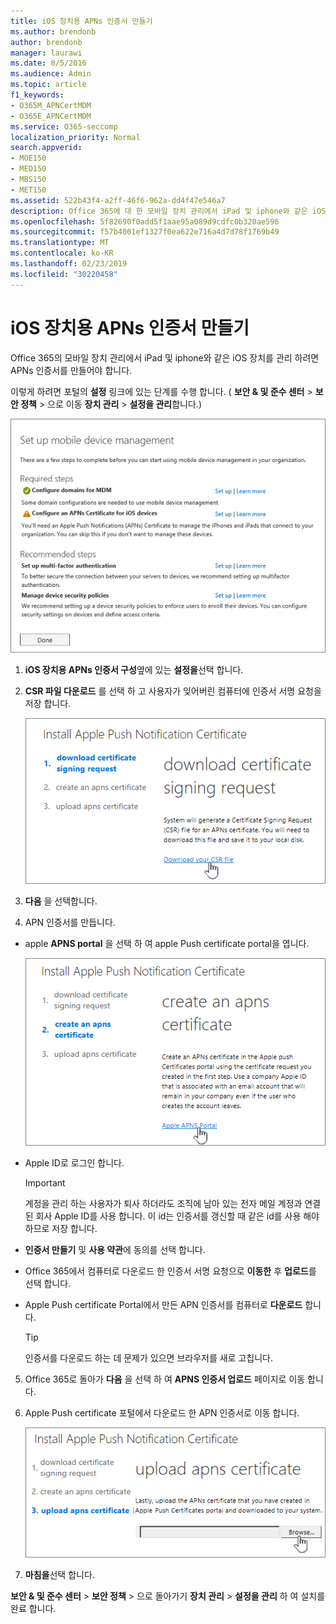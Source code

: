 ```yaml
---
title: iOS 장치용 APNs 인증서 만들기
ms.author: brendonb
author: brendonb
manager: laurawi
ms.date: 8/5/2016
ms.audience: Admin
ms.topic: article
f1_keywords:
- O365M_APNCertMDM
- O365E_APNCertMDM
ms.service: O365-seccomp
localization_priority: Normal
search.appverid:
- MOE150
- MED150
- MBS150
- MET150
ms.assetid: 522b43f4-a2ff-46f6-962a-dd4f47e546a7
description: Office 365에 대 한 모바일 장치 관리에서 iPad 및 iphone와 같은 iOS 장치를 관리 하려면 다음 단계에 따라 APNs 인증서를 먼저 만듭니다.
ms.openlocfilehash: 5f82690f0add5f1aae95a089d9cdfc0b320ae596
ms.sourcegitcommit: f57b4001ef1327f0ea622e716a4d7d78f1769b49
ms.translationtype: MT
ms.contentlocale: ko-KR
ms.lasthandoff: 02/23/2019
ms.locfileid: "30220458"
---
```

# <a name="create-an-apns-certificate-for-ios-devices"></a>iOS 장치용 APNs 인증서 만들기

 Office 365의 모바일 장치 관리에서 iPad 및 iphone와 같은 iOS 장치를 관리 하려면 APNs 인증서를 만들어야 합니다. 
  
이렇게 하려면 포털의 **설정** 링크에 있는 단계를 수행 합니다. ( **보안 &amp; 및 준수 센터** \> **보안 정책** \> 으로 이동 **장치 관리** \> **설정을 관리**합니다.)
  
![모바일 장치 관리 필수 및 권장 단계 설정](media/d71e3c76-b6b9-4549-ade6-cbfab846d908.png)
  
1. **iOS 장치용 APNs 인증서 구성**옆에 있는 **설정을**선택 합니다.
    
2. **CSR 파일 다운로드** 를 선택 하 고 사용자가 잊어버린 컴퓨터에 인증서 서명 요청을 저장 합니다. 
    
    ![APN 인증서 설치 대화 상자](media/03aa8a24-e95c-4077-9b6b-ef76a86bafd7.png)
  
3. **다음** 을 선택합니다.
    
4. APN 인증서를 만듭니다.
    
  - apple **APNS portal** 을 선택 하 여 apple Push certificate portal을 엽니다. 
    
    ![Apple APNS 포털이 선택 된 APN 알림 인증서 대화 상자 설치](media/ce19f53c-f44a-470b-baf3-9278dfda2ba5.png)
  
  - Apple ID로 로그인 합니다.
    
    > [!IMPORTANT]
    > 계정을 관리 하는 사용자가 퇴사 하더라도 조직에 남아 있는 전자 메일 계정과 연결 된 회사 Apple ID를 사용 합니다. 이 id는 인증서를 갱신할 때 같은 id를 사용 해야 하므로 저장 합니다. 
  
  - **인증서 만들기** 및 **사용 약관**에 동의를 선택 합니다.
    
  - Office 365에서 컴퓨터로 다운로드 한 인증서 서명 요청으로 **이동한** 후 **업로드**를 선택 합니다.
    
  - Apple Push certificate Portal에서 만든 APN 인증서를 컴퓨터로 **다운로드** 합니다. 
    
    > [!TIP]
    > 인증서를 다운로드 하는 데 문제가 있으면 브라우저를 새로 고칩니다. 
  
5. Office 365로 돌아가 **다음** 을 선택 하 여 **APNS 인증서 업로드** 페이지로 이동 합니다. 
    
6. Apple Push certificate 포털에서 다운로드 한 APN 인증서로 이동 합니다.
    
    ![검색 단추를 클릭 하 여 Apple에서 다운로드 한 APNS 인증서를 선택 합니다.](media/afe2849d-af23-4c55-9009-d8f25edaf6c0.png)
  
7. **마침을**선택 합니다.
    
**보안 &amp; 및 준수 센터** \> **보안 정책** \> 으로 돌아가기 **장치 관리** \> **설정을 관리** 하 여 설치를 완료 합니다. 
  

